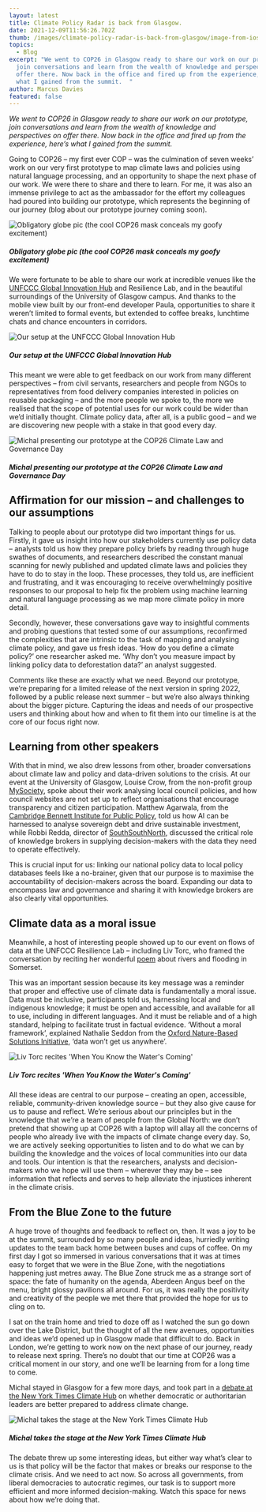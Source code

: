 ```yaml
---
layout: latest
title: Climate Policy Radar is back from Glasgow.
date: 2021-12-09T11:56:26.702Z
thumb: /images/climate-policy-radar-is-back-from-glasgow/image-from-ios-2-.jpg
topics:
  - Blog
excerpt: "We went to COP26 in Glasgow ready to share our work on our prototype,
  join conversations and learn from the wealth of knowledge and perspectives on
  offer there. Now back in the office and fired up from the experience, here’s
  what I gained from the summit.  "
author: Marcus Davies
featured: false
---
```

*We went to COP26 in Glasgow ready to share our work on our prototype, join conversations and learn from the wealth of knowledge and perspectives on offer there. Now back in the office and fired up from the experience, here’s what I gained from the summit.*  

Going to COP26 – my first ever COP – was the culmination of seven weeks’ work on our very first prototype to map climate laws and policies using natural language processing, and an opportunity to shape the next phase of our work. We were there to share and there to learn. For me, it was also an immense privilege to act as the ambassador for the effort my colleagues had poured into building our prototype, which represents the beginning of our journey (blog about our prototype journey coming soon).

![Obligatory globe pic (the cool COP26 mask conceals my goofy excitement)](/images/climate-policy-radar-is-back-from-glasgow/c8314c4e-b505-4a47-b8f1-4b45998ec7eb.jpg "Obligatory globe pic (the cool COP26 mask conceals my goofy excitement)")

##### *Obligatory globe pic (the cool COP26 mask conceals my goofy excitement)*

We were fortunate to be able to share our work at incredible venues like the [UNFCCC Global Innovation Hub](https://www.youtube.com/watch?v=GuHWLdYiKV4) and Resilience Lab, and in the beautiful surroundings of the University of Glasgow campus. And thanks to the mobile view built by our front-end developer Paula, opportunities to share it weren’t limited to formal events, but extended to coffee breaks, lunchtime chats and chance encounters in corridors.

![Our setup at the UNFCCC Global Innovation Hub](/images/climate-policy-radar-is-back-from-glasgow/20211104_093354.jpg "Our setup at the UNFCCC Global Innovation Hub")

##### *Our setup at the UNFCCC Global Innovation Hub*

This meant we were able to get feedback on our work from many different perspectives – from civil servants, researchers and people from NGOs to representatives from food delivery companies interested in policies on reusable packaging – and the more people we spoke to, the more we realised that the scope of potential uses for our work could be wider than we’d initially thought. Climate policy data, after all, is a public good – and we are discovering new people with a stake in that good every day.

![Michal presenting our prototype at the COP26 Climate Law and Governance Day](/images/climate-policy-radar-is-back-from-glasgow/image-from-ios-2-.jpg "Michal presenting our prototype at the COP26 Climate Law and Governance Day")

##### *Michal presenting our prototype at the COP26 Climate Law and Governance Day*

## Affirmation for our mission – and challenges to our assumptions

Talking to people about our prototype did two important things for us. Firstly, it gave us insight into how our stakeholders currently use policy data – analysts told us how they prepare policy briefs by reading through huge swathes of documents, and researchers described the constant manual scanning for newly published and updated climate laws and policies they have to do to stay in the loop. These processes, they told us, are inefficient and frustrating, and it was encouraging to receive overwhelmingly positive responses to our proposal to help fix the problem using machine learning and natural language processing as we map more climate policy in more detail.

Secondly, however, these conversations gave way to insightful comments and probing questions that tested some of our assumptions, reconfirmed the complexities that are intrinsic to the task of mapping and analysing climate policy, and gave us fresh ideas. ‘How do you define a climate policy?’ one researcher asked me. ‘Why don’t you measure impact by linking policy data to deforestation data?’ an analyst suggested.

Comments like these are exactly what we need. Beyond our prototype, we’re preparing for a limited release of the next version in spring 2022, followed by a public release next summer – but we’re also always thinking about the bigger picture. Capturing the ideas and needs of our prospective users and thinking about how and when to fit them into our timeline is at the core of our focus right now.

## Learning from other speakers

With that in mind, we also drew lessons from other, broader conversations about climate law and policy and data-driven solutions to the crisis. At our event at the University of Glasgow, Louise Crow, from the non-profit group [MySociety](https://www.mysociety.org/), spoke about their work analysing local council policies, and how council websites are not set up to reflect organisations that encourage transparency and citizen participation. Matthew Agarwala, from the [](https://www.bennettinstitute.cam.ac.uk/)[Cambridge Bennett Institute for Public Policy](https://www.bennettinstitute.cam.ac.uk/), told us how AI can be harnessed to analyse sovereign debt and drive sustainable investment, while Robbi Redda, director of [SouthSouthNorth](https://southsouthnorth.org/), discussed the critical role of knowledge brokers in supplying decision-makers with the data they need to operate effectively.

This is crucial input for us: linking our national policy data to local policy databases feels like a no-brainer, given that our purpose is to maximise the accountability of decision-makers across the board. Expanding our data to encompass law and governance and sharing it with knowledge brokers are also clearly vital opportunities.

## Climate data as a moral issue

Meanwhile, a host of interesting people showed up to our event on flows of data at the UNFCCC Resilience Lab – including Liv Torc, who framed the conversation by reciting her wonderful [poem](https://twitter.com/LivTorc/status/1459609325605896198) about rivers and flooding in Somerset.

This was an important session because its key message was a reminder that proper and effective use of climate data is fundamentally a moral issue. Data must be inclusive, participants told us, harnessing local and indigenous knowledge; it must be open and accessible, and available for all to use, including in different languages. And it must be reliable and of a high standard, helping to facilitate trust in factual evidence. ‘Without a moral framework’, explained Nathalie Seddon from the [Oxford Nature-Based Solutions Initiative](https://www.naturebasedsolutionsinitiative.org/), ‘data won’t get us anywhere’.

![Liv Torc recites 'When You Know the Water's Coming'](/images/climate-policy-radar-is-back-from-glasgow/img_7578.jpg "Liv Torc recites 'When You Know the Water's Coming'")

##### *Liv Torc recites 'When You Know the Water's Coming'*

All these ideas are central to our purpose – creating an open, accessible, reliable, community-driven knowledge source – but they also give cause for us to pause and reflect. We’re serious about our principles but in the knowledge that we’re a team of people from the Global North: we don’t pretend that showing up at COP26 with a laptop will allay all the concerns of people who already live with the impacts of climate change every day. So, we are actively seeking opportunities to listen and to do what we can by building the knowledge and the voices of local communities into our data and tools. Our intention is that the researchers, analysts and decision-makers who we hope will use them – wherever they may be – see information that reflects and serves to help alleviate the injustices inherent in the climate crisis.

## From the Blue Zone to the future

A huge trove of thoughts and feedback to reflect on, then. It was a joy to be at the summit, surrounded by so many people and ideas, hurriedly writing updates to the team back home between buses and cups of coffee. On my first day I got so immersed in various conversations that it was at times easy to forget that we were in the Blue Zone, with the negotiations happening just metres away. The Blue Zone struck me as a strange sort of space: the fate of humanity on the agenda, Aberdeen Angus beef on the menu, bright glossy pavilions all around. For us, it was really the positivity and creativity of the people we met there that provided the hope for us to cling on to.

I sat on the train home and tried to doze off as I watched the sun go down over the Lake District, but the thought of all the new avenues, opportunities and ideas we’d opened up in Glasgow made that difficult to do. Back in London, we’re getting to work now on the next phase of our journey, ready to release next spring. There’s no doubt that our time at COP26 was a critical moment in our story, and one we’ll be learning from for a long time to come.

Michal stayed in Glasgow for a few more days, and took part in a [debate at the New York Times Climate Hub](https://climatehub.nytimes.com/session/678919/the-new-york-times-debate-democratic-leaders-are-better-prepared-to-address-climate-change-than-authoritarian-ones.) on whether democratic or authoritarian leaders are better prepared to address climate change.

![Michal takes the stage at the New York Times Climate Hub](/images/climate-policy-radar-is-back-from-glasgow/screenshot_20211119-213514_gallery.jpg "Michal takes the stage at the New York Times Climate Hub")

##### *Michal takes the stage at the New York Times Climate Hub*

The debate threw up some interesting ideas, but either way what’s clear to us is that policy will be the factor that makes or breaks our response to the climate crisis. And we need to act now. So across all governments, from liberal democracies to autocratic regimes, our task is to support more efficient and more informed decision-making. Watch this space for news about how we’re doing that.

<!--EndFragment-->